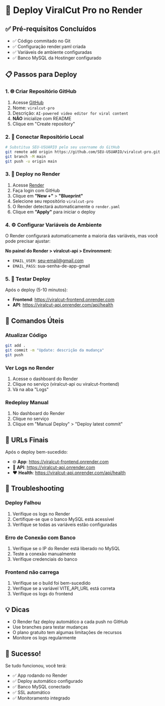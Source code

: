 # 🚀 Deploy ViralCut Pro no Render

## ✅ Pré-requisitos Concluídos
- ✅ Código commitado no Git
- ✅ Configuração render.yaml criada
- ✅ Variáveis de ambiente configuradas
- ✅ Banco MySQL da Hostinger configurado

## 📋 Passos para Deploy

### 1. 🌐 Criar Repositório GitHub
1. Acesse [GitHub](https://github.com/new)
2. Nome: `viralcut-pro`
3. Descrição: `AI-powered video editor for viral content`
4. **NÃO** inicialize com README
5. Clique em "Create repository"

### 2. 🔗 Conectar Repositório Local
```bash
# Substitua SEU-USUARIO pelo seu username do GitHub
git remote add origin https://github.com/SEU-USUARIO/viralcut-pro.git
git branch -M main
git push -u origin main
```

### 3. 🚀 Deploy no Render
1. Acesse [Render](https://render.com)
2. Faça login com GitHub
3. Clique em **"New +"** > **"Blueprint"**
4. Selecione seu repositório `viralcut-pro`
5. O Render detectará automaticamente o `render.yaml`
6. Clique em **"Apply"** para iniciar o deploy

### 4. ⚙️ Configurar Variáveis de Ambiente
O Render configurará automaticamente a maioria das variáveis, mas você pode precisar ajustar:

**No painel do Render > viralcut-api > Environment:**
- `EMAIL_USER`: seu-email@gmail.com
- `EMAIL_PASS`: sua-senha-de-app-gmail

### 5. 🧪 Testar Deploy
Após o deploy (5-10 minutos):
- **Frontend**: https://viralcut-frontend.onrender.com
- **API**: https://viralcut-api.onrender.com/api/health

## 🔧 Comandos Úteis

### Atualizar Código
```bash
git add .
git commit -m "Update: descrição da mudança"
git push
```

### Ver Logs no Render
1. Acesse o dashboard do Render
2. Clique no serviço (viralcut-api ou viralcut-frontend)
3. Vá na aba "Logs"

### Redeploy Manual
1. No dashboard do Render
2. Clique no serviço
3. Clique em "Manual Deploy" > "Deploy latest commit"

## 🎯 URLs Finais
Após o deploy bem-sucedido:
- 🌐 **App**: https://viralcut-frontend.onrender.com
- 🔧 **API**: https://viralcut-api.onrender.com
- ❤️ **Health**: https://viralcut-api.onrender.com/api/health

## 🚨 Troubleshooting

### Deploy Falhou
1. Verifique os logs no Render
2. Certifique-se que o banco MySQL está acessível
3. Verifique se todas as variáveis estão configuradas

### Erro de Conexão com Banco
1. Verifique se o IP do Render está liberado no MySQL
2. Teste a conexão manualmente
3. Verifique credenciais do banco

### Frontend não carrega
1. Verifique se o build foi bem-sucedido
2. Verifique se a variável VITE_API_URL está correta
3. Verifique os logs do frontend

## 💡 Dicas
- O Render faz deploy automático a cada push no GitHub
- Use branches para testar mudanças
- O plano gratuito tem algumas limitações de recursos
- Monitore os logs regularmente

## 🎉 Sucesso!
Se tudo funcionou, você terá:
- ✅ App rodando no Render
- ✅ Deploy automático configurado
- ✅ Banco MySQL conectado
- ✅ SSL automático
- ✅ Monitoramento integrado
